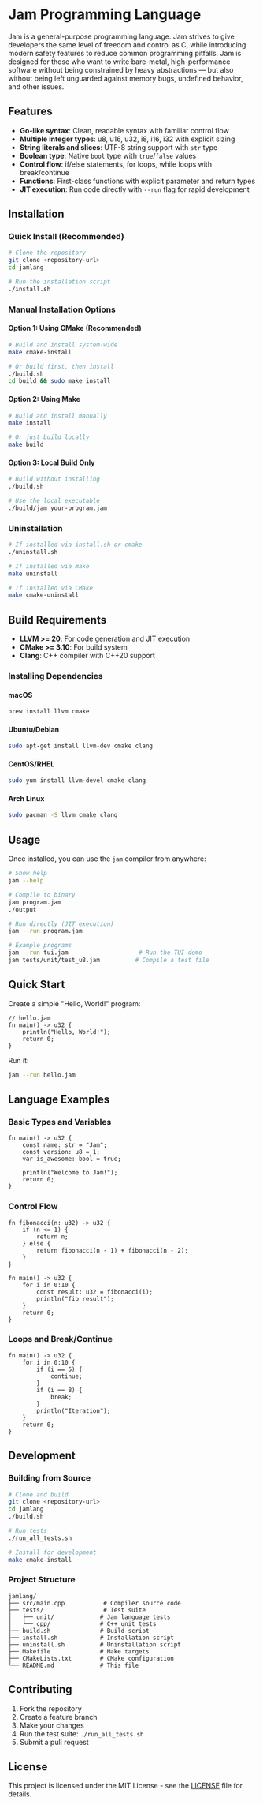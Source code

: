 # Jam Programming Language

Jam is a general-purpose programming language. Jam strives to give developers the same level of freedom and control as C, while introducing modern safety features to reduce common programming pitfalls. Jam is designed for those who want to write bare-metal, high-performance software without being constrained by heavy abstractions — but also without being left unguarded against memory bugs, undefined behavior, and other issues.

## Features

- **Go-like syntax**: Clean, readable syntax with familiar control flow
- **Multiple integer types**: u8, u16, u32, i8, i16, i32 with explicit sizing
- **String literals and slices**: UTF-8 string support with `str` type
- **Boolean type**: Native `bool` type with `true`/`false` values
- **Control flow**: if/else statements, for loops, while loops with break/continue
- **Functions**: First-class functions with explicit parameter and return types
- **JIT execution**: Run code directly with `--run` flag for rapid development

## Installation

### Quick Install (Recommended)

```bash
# Clone the repository
git clone <repository-url>
cd jamlang

# Run the installation script
./install.sh
```

### Manual Installation Options

#### Option 1: Using CMake (Recommended)
```bash
# Build and install system-wide
make cmake-install

# Or build first, then install
./build.sh
cd build && sudo make install
```

#### Option 2: Using Make
```bash
# Build and install manually
make install

# Or just build locally
make build
```

#### Option 3: Local Build Only
```bash
# Build without installing
./build.sh

# Use the local executable
./build/jam your-program.jam
```

### Uninstallation

```bash
# If installed via install.sh or cmake
./uninstall.sh

# If installed via make
make uninstall

# If installed via CMake
make cmake-uninstall
```

## Build Requirements

- **LLVM >= 20**: For code generation and JIT execution
- **CMake >= 3.10**: For build system
- **Clang**: C++ compiler with C++20 support

### Installing Dependencies

#### macOS
```bash
brew install llvm cmake
```

#### Ubuntu/Debian
```bash
sudo apt-get install llvm-dev cmake clang
```

#### CentOS/RHEL
```bash
sudo yum install llvm-devel cmake clang
```

#### Arch Linux
```bash
sudo pacman -S llvm cmake clang
```

## Usage

Once installed, you can use the `jam` compiler from anywhere:

```bash
# Show help
jam --help

# Compile to binary
jam program.jam
./output

# Run directly (JIT execution)
jam --run program.jam

# Example programs
jam --run tui.jam                    # Run the TUI demo
jam tests/unit/test_u8.jam          # Compile a test file
```

## Quick Start

Create a simple "Hello, World!" program:

```jam
// hello.jam
fn main() -> u32 {
    println("Hello, World!");
    return 0;
}
```

Run it:
```bash
jam --run hello.jam
```

## Language Examples

### Basic Types and Variables
```jam
fn main() -> u32 {
    const name: str = "Jam";
    const version: u8 = 1;
    var is_awesome: bool = true;
    
    println("Welcome to Jam!");
    return 0;
}
```

### Control Flow
```jam
fn fibonacci(n: u32) -> u32 {
    if (n <= 1) {
        return n;
    } else {
        return fibonacci(n - 1) + fibonacci(n - 2);
    }
}

fn main() -> u32 {
    for i in 0:10 {
        const result: u32 = fibonacci(i);
        println("fib result");
    }
    return 0;
}
```

### Loops and Break/Continue
```jam
fn main() -> u32 {
    for i in 0:10 {
        if (i == 5) {
            continue;
        }
        if (i == 8) {
            break;
        }
        println("Iteration");
    }
    return 0;
}
```

## Development

### Building from Source
```bash
# Clone and build
git clone <repository-url>
cd jamlang
./build.sh

# Run tests
./run_all_tests.sh

# Install for development
make cmake-install
```

### Project Structure
```
jamlang/
├── src/main.cpp           # Compiler source code
├── tests/                 # Test suite
│   ├── unit/             # Jam language tests
│   └── cpp/              # C++ unit tests
├── build.sh              # Build script
├── install.sh            # Installation script
├── uninstall.sh          # Uninstallation script
├── Makefile              # Make targets
├── CMakeLists.txt        # CMake configuration
└── README.md             # This file
```

## Contributing

1. Fork the repository
2. Create a feature branch
3. Make your changes
4. Run the test suite: `./run_all_tests.sh`
5. Submit a pull request

## License

This project is licensed under the MIT License - see the [LICENSE](LICENSE) file for details.
